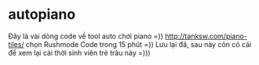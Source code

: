 # autopiano
Đây là vài dòng code về tool auto chơi piano =)) 
http://tanksw.com/piano-tiles/  chọn Rushmode
Code trong 15 phút =)) 
Lưu lại đã, sau này còn có cái để xem lại cái thời sinh viên trẻ trâu này =)))

